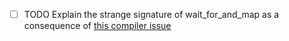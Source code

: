 - [ ] TODO Explain the strange signature of wait_for_and_map as a consequence of [this compiler issue](https://github.com/rust-lang/rust/issues/100013)